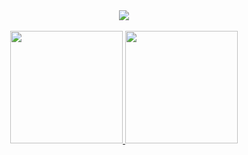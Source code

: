 <div align="center">
  <a href="https://github.com/LoveDrip">
    <img id="preview" src="https://komarev.com/ghpvc/?username=LoveDrip&color=grey">
    <br/><br/>
   <img height="180em" src="https://github-readme-stats.vercel.app/api?username=LoveDrip&show_icons=true&theme=dark&include_all_commits=true&count_private=true"/>
   <img height="180em" src="https://github-readme-stats.vercel.app/api/top-langs/?username=LoveDrip&layout=compact&langs_count=10&theme=dark"/>
<!--    <img src="https://streak-stats.demolab.com?user=Backendeng&_border=true&theme=dark&hide_border=true&theme=react" style="width: 95%" /> -->
<!--    <img src="https://github-profile-trophy.vercel.app/?username=backendeng&row=2&no-bg=true&column=4&margin-w=15&margin-h=15" alt="backendeng" /> -->
<!--    <img alt="Activity Graph" src="https://github-readme-activity-graph.vercel.app/graph?username=LoveDrip&theme=react-dark&hide_border=true" />  -->
  </a>
</div>
